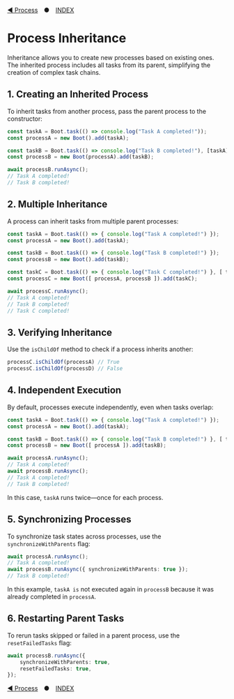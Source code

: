 [◀ Process](./04-PROCESS.md) ● [INDEX](./README.md)

# Process Inheritance
Inheritance allows you to create new processes based on existing ones.
The inherited process includes all tasks from its parent, simplifying the creation of complex task chains.

## 1. Creating an Inherited Process
To inherit tasks from another process, pass the parent process to the constructor:

```ts
const taskA = Boot.task(() => console.log("Task A completed!"));
const processA = new Boot().add(taskA);

const taskB = Boot.task(() => console.log("Task B completed!"), [taskA]);
const processB = new Boot(processA).add(taskB);

await processB.runAsync();
// Task A completed!
// Task B completed!
```

## 2. Multiple Inheritance
A process can inherit tasks from multiple parent processes:
```ts
const taskA = Boot.task(() => { console.log("Task A completed!") });
const processA = new Boot().add(taskA);

const taskB = Boot.task(() => { console.log("Task B completed!") });
const processB = new Boot().add(taskB);

const taskC = Boot.task(() => { console.log("Task C completed!") }, [ taskA, taskB ]);
const processC = new Boot([ processA, processB ]).add(taskC);

await processC.runAsync();
// Task A completed!
// Task B completed!
// Task C completed!
```

## 3. Verifying Inheritance
Use the `isChildOf` method to check if a process inherits another:
```ts
processC.isChildOf(processA) // True
processC.isChildOf(processD) // False
```

## 4. Independent Execution
By default, processes execute independently, even when tasks overlap:
```ts
const taskA = Boot.task(() => { console.log("Task A completed!") });
const processA = new Boot().add(taskA);

const taskB = Boot.task(() => { console.log("Task B completed!") }, [ taskA ]);
const processB = new Boot([ processA ]).add(taskB);

await processA.runAsync();
// Task A completed!
await processB.runAsync();
// Task A completed!
// Task B completed!
```
In this case, `taskA` runs twice—once for each process.

## 5. Synchronizing Processes
To synchronize task states across processes, use the `synchronizeWithParents` flag:
```ts
await processA.runAsync();
// Task A completed!
await processB.runAsync({ synchronizeWithParents: true });
// Task B completed!
```
In this example, `taskA is` not executed again in `processB` because it was already completed in `processA`.

## 6. Restarting Parent Tasks
To rerun tasks skipped or failed in a parent process, use the `resetFailedTasks` flag:
```ts
await processB.runAsync({
    synchronizeWithParents: true, 
    resetFailedTasks: true,
});
```

[◀ Process](./04-PROCESS.md) ● [INDEX](./README.md)
